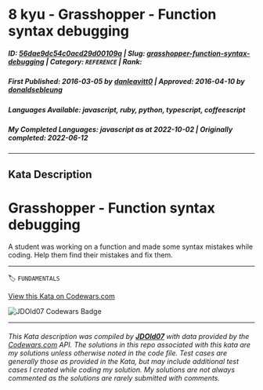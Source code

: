# 8 kyu - Grasshopper - Function syntax debugging

##### **ID**: [56dae9dc54c0acd29d00109a](https://www.codewars.com/kata/56dae9dc54c0acd29d00109a) | **Slug**: [grasshopper-function-syntax-debugging](https://www.codewars.com/kata/56dae9dc54c0acd29d00109a) | **Category**: `REFERENCE` | **Rank**: <span style="color:white">8 kyu</span>

##### **First Published**: 2016-03-05 ***by*** [danleavitt0](https://www.codewars.com/users/danleavitt0) | **Approved**: 2016-04-10 ***by*** [donaldsebleung](https://www.codewars.com/users/donaldsebleung)

##### **Languages Available**: javascript, ruby, python, typescript, coffeescript

##### **My Completed Languages**: javascript ***as at*** 2022-10-02 | **Originally completed**: 2022-06-12

---

## Kata Description


# Grasshopper - Function syntax debugging



A student was working on a function and made some syntax mistakes while coding. Help them find their mistakes and fix them.

---


🏷 `FUNDAMENTALS`


[View this Kata on Codewars.com](https://www.codewars.com/kata/56dae9dc54c0acd29d00109a)

![](https://www.codewars.com/users/jdold07/badges/large "JDOld07 Codewars Badge")

---

###### *This Kata description was compiled by [**JDOld07**](https://tpstech.dev) with data provided by the [Codewars.com](https://www.codewars.com) API.  The solutions in this repo associated with this kata are my solutions unless otherwise noted in the code file.  Test cases are generally those as provided in the Kata, but may include additional test cases I created while coding my solution.  My solutions are not always commented as the solutions are rarely submitted with comments.*
